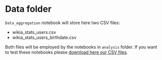 # Data folder

`Data_aggregation` notebook will store here two CSV files:

- wikia_stats_users.csv
- wikia_stats_users_birthdate.csv

Both files will be employed by the notebooks in `analysis` folder. If you want to test these notebooks please [download here our CSV files](https://goo.gl/xFWtj1).
